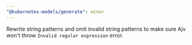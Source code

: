```yaml
---
"@kubernetes-models/generate": minor
---
```


Rewrite string patterns and omit invalid string patterns to make sure Ajv won't throw `Invalid regular expression` error.
